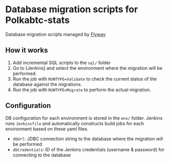 # Database migration scripts for Polkabtc-stats

Database migration scripts managed by [Flyway](https://flywaydb.org/)


## How it works
1. Add incremental SQL scripts to the `sql/` folder
2. Go to [Jenkins] and select the environment where the migration will be performed.
3. Run the job with `RUNTYPE=Validate` to check the current status of the database against the migrations.
4. Run the job with `RUNTYPE=Migrate` to perform the actual migration.

## Configuration
DB configuration for each environment is stored in the `env/` folder. Jenkins runs `Jenkinsfile` and automatically constructs build jobs for each environment based on these yaml files.
- `dbUrl`: JDBC connection string to the database where the migration will be performed
- `dbCredentials`: ID of the Jenkins credentials (username & password) for connecting to the database